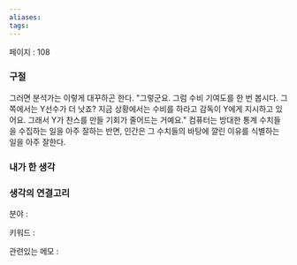 ```yaml
---
aliases: 
tags:
---
```

페이지 : 108

### 구절
그러면 분석가는 이렇게 대꾸하곤 한다. "그렇군요. 그럼 수비 기여도를 한 번 봅시다. 그쪽에서는 Y선수가 더 낫죠? 지금 상황에서는 수비를 하라고 감독이 Y에게 지시하고 있어요. 그래서 Y가 찬스를 만들 기회가 줄어드는 거예요." 컴퓨터는 방대한 통계 수치들을 수집하는 일을 아주 잘하는 반면, 인간은 그 수치들의 바탕에 깔린 이유를 식별하는 일을 아주 잘한다.


### 내가 한 생각


### 생각의 연결고리
분야 : 

키워드 : 

관련있는 메모 : 